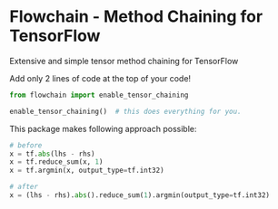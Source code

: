 # Flowchain - Method Chaining for TensorFlow

Extensive and simple tensor method chaining for TensorFlow

Add only 2 lines of code at the top of your code!
```python
from flowchain import enable_tensor_chaining

enable_tensor_chaining()  # this does everything for you.
```

This package makes following approach possible:
```python
# before
x = tf.abs(lhs - rhs)
x = tf.reduce_sum(x, 1)
x = tf.argmin(x, output_type=tf.int32)

# after
x = (lhs - rhs).abs().reduce_sum(1).argmin(output_type=tf.int32)
```

